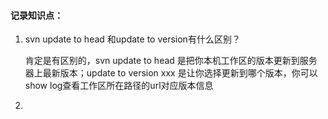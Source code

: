#### 记录知识点：

1. svn update to head 和update to version有什么区别？

   肯定是有区别的，svn update to head 是把你本机工作区的版本更新到服务器上最新版本；update to version xxx 是让你选择更新到哪个版本，你可以show log查看工作区所在路径的url对应版本信息

2. 

